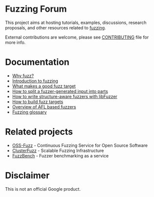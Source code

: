 # Fuzzing Forum

This project aims at hosting tutorials, examples, discussions, research proposals, and other resources related to [fuzzing](https://en.wikipedia.org/wiki/Fuzzing).

External contributions are welcome, please
see [CONTRIBUTING](CONTRIBUTING) file for more info.

# Documentation

* [Why fuzz?](https://github.com/google/fuzzing/blob/master/docs/why-fuzz.md)
* [Introduction to fuzzing](https://github.com/google/fuzzing/blob/master/docs/intro-to-fuzzing.md)
* [What makes a good fuzz target](https://github.com/google/fuzzing/blob/master/docs/good-fuzz-target.md)
* [How to split a fuzzer-generated input into parts](https://github.com/google/fuzzing/blob/master/docs/split-inputs.md)
* [How to write structure-aware fuzzers with libFuzzer](https://github.com/google/fuzzing/blob/master/docs/structure-aware-fuzzing.md)
* [How to build fuzz targets](https://github.com/google/fuzzing/blob/master/docs/building-fuzz-targets.md)
* [Overview of AFL based fuzzers](https://github.com/google/fuzzing/blob/master/docs/afl-based-fuzzers-overview.md)
* [Fuzzing glossary](https://github.com/google/fuzzing/blob/master/docs/glossary.md)

# Related projects

* [OSS-Fuzz](https://github.com/google/oss-fuzz) - Continuous Fuzzing Service for Open Source Software
* [ClusterFuzz](https://github.com/google/clusterfuzz) - Scalable Fuzzing Infrastructure
* [FuzzBench](https://github.com/google/fuzzbench) - Fuzzer benchmarking as a service

# Disclaimer

This is not an official Google product.

